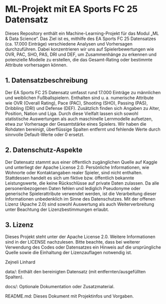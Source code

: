 # ML-Projekt mit EA Sports FC 25 Datensatz

Dieses Repository enthält ein Machine-Learning-Projekt für das Modul „ML & Data Science“. Das Ziel ist es, mithilfe des EA Sports FC 25 Datensatzes (ca. 17.000 Einträge) verschiedene Analysen und Vorhersagen durchzuführen. Dabei konzentrieren wir uns auf Spielerbewertungen wie OVR, PAC, SHO, PAS, DRI und DEF, um Zusammenhänge zu erkennen und potenzielle Modelle zu erstellen, die das Gesamt-Rating oder bestimmte Attribute vorhersagen können.

## 1. Datensatzbeschreibung 

Der EA Sports FC 25 Datensatz umfasst rund 17.000 Einträge zu männlichen und weiblichen Fußballspielern. Enthalten sind u. a. numerische Attribute wie OVR (Overall Rating), Pace (PAC), Shooting (SHO), Passing (PAS), Dribbling (DRI) und Defense (DEF). Zusätzlich finden sich Angaben zu Alter, Position, Nation und Liga. Durch diese Vielfalt lassen sich sowohl statistische Auswertungen als auch maschinelle Lernmodelle aufsetzen, etwa zur Vorhersage der Gesamtstärke eines Spielers. Wir haben die Rohdaten bereinigt, überflüssige Spalten entfernt und fehlende Werte durch sinnvolle Default-Werte oder 0 ersetzt.

## 2. Datenschutz-Aspekte 

Der Datensatz stammt aus einer öffentlich zugänglichen Quelle auf Kaggle und unterliegt der Apache License 2.0. Persönliche Informationen, wie Wohnorte oder Kontaktangaben realer Spieler, sind nicht enthalten. Stattdessen handelt es sich um fiktive bzw. öffentlich bekannte Leistungswerte, die keine Rückschlüsse auf private Daten zulassen. Da alle personenbezogenen Daten fehlen und lediglich Pseudonyme oder generische Spielerattribute verwendet werden, ist die Verarbeitung dieser Informationen unbedenklich im Sinne des Datenschutzes. Mit der offenen Lizenz (Apache 2.0) sind sowohl Auswertung als auch Weiterverbreitung unter Beachtung der Lizenzbestimmungen erlaubt.

## 3. Lizenz

Dieses Projekt steht unter der Apache License 2.0. Weitere Informationen sind in der LICENSE nachzulesen. Bitte beachte, dass bei weiterer Verwendung des Codes oder Datensatzes ein Hinweis auf die ursprüngliche Quelle sowie die Einhaltung der Lizenzauflagen notwendig ist.

Zejneli Linhard



data/: Enthält den bereinigten Datensatz (mit entfernten/ausgefüllten Spalten).

docs/: Optionale Dokumentation oder Zusatzmaterial.

README.md: Dieses Dokument mit Projektinfos und Vorgaben.
